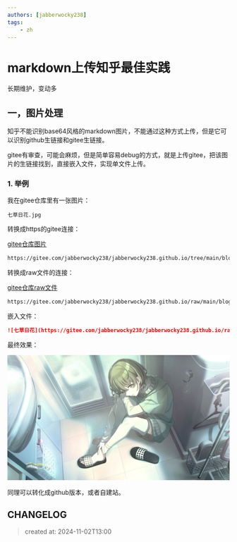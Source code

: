 ```yaml
---
authors: [jabberwocky238]
tags: 
    - zh
---
```

# markdown上传知乎最佳实践

长期维护，变动多

<!-- truncate -->

## 一，图片处理

知乎不能识别base64风格的markdown图片，不能通过这种方式上传，但是它可以识别github生链接和gitee生链接。

gitee有审查，可能会麻烦，但是简单容易debug的方式，就是上传gitee，把该图片的生链接找到，直接嵌入文件，实现单文件上传。

### 1. 举例

我在gitee仓库里有一张图片：

```
七草日花.jpg
```

转换成https的gitee连接：

[gitee仓库图片](https://gitee.com/jabberwocky238/jabberwocky238.github.io/tree/main/blog/2024-11-02-zhihu-markdown-best-practice/七草日花.jpg)

```txt
https://gitee.com/jabberwocky238/jabberwocky238.github.io/tree/main/blog/2024-11-02-zhihu-markdown-best-practice/七草日花.jpg
```

转换成raw文件的连接：

[gitee仓库raw文件](https://gitee.com/jabberwocky238/jabberwocky238.github.io/raw/main/blog/2024-11-02-zhihu-markdown-best-practice/七草日花.jpg)

```txt
https://gitee.com/jabberwocky238/jabberwocky238.github.io/raw/main/blog/2024-11-02-zhihu-markdown-best-practice/七草日花.jpg
```

嵌入文件：

```md
![七草日花](https://gitee.com/jabberwocky238/jabberwocky238.github.io/raw/main/blog/2024-11-02-zhihu-markdown-best-practice/七草日花.jpg)
```

最终效果：

![七草日花](七草日花.jpg)

同理可以转化成github版本，或者自建站。


## CHANGELOG  
> created at: 2024-11-02T13:00  


